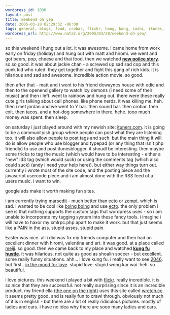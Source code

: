 ```yaml
--- 
wordpress_id: 1030
layout: post
title: weekend oh yea
date: 2005-03-28 02:29:32 -06:00
tags: general, blogs, food, crobar, flickr, hong, kong, sushi, itunes, awesome, party
wordpress_url: http://www.nata2.org/2005/03/28/weekend-oh-yea/
---
```

so this weekend i hung out a lot. it was awesome. i came home from work early on friday (holiday) and hung out with matt and hiromi. we went and got beers, pop, cheese and thai food. then we watched <b><a href="http://imdb.com/title/tt0386005/?fr=c2l0ZT1kZnxteD0yMHxsbT01MDB8dHQ9b258ZmI9dXxwbj0wfHE9bmV3IHBvaWxjZSBzdG9yeXxodG1sPTF8bm09b24_;fc=1;ft=20;fm=1">new poilce story</a></b>. so so good. it was about jackie chan - a screwed up sad sad cop and this punk kid who ruled. they get together and fight this gang of rich kids. it is hilarious and sad and awesome. incredible action movie. so good. 

then after that - matt and i went to his friend dewaynes house with edie and then to the openend gallery to watch icy demons (i need some of their music) and then i left. went to rainbow and hung out. there were these really cute girls talking about cell phones. like phone nerds. it was killing me. heh. then i met jordan and we went to Y bar. then sound bar. then crobar. then exit. then tacos. and a hot-dog somewhere in there. hehe. tooo much money was spent. then sleep. 

on saturday i just played around with my newish site: <a href="http://www.ituners.com">ituners.com</a>. it is going to be a communityish group where people can post what they are listening too. it will also allow people to post tags and such. but the main thing it will do is allow people who use blogger and typepad (or any thing that isn't php friendly) to use and post itunesblogger. it shoudl be interesting. then maybe some tricks to tag the music (which would have to be interesting - either a "new" id3 tag (which would suck) or using the comments tag (which also could suck) (andy i need your help here)). but either way things turn out. currently i wrote most of the site code, and the posting piece and the javascript usercode piece and i am almost done with the RSS feed of a users music. i want to win. 

google ads make it worth making fun sites.

i am currently trying <a href="http://ranchero.com/marsedit/">marsedit</a> - much better than <a href="http://ecto.kung-foo.tv/">ecto</a> or <a href="http://zempt.com/">zempt</a>. which is sad. i wanted to be cool like <a href="http://boingboing.net/">boing boing</a> and use <a href="http://ecto.kung-foo.tv/">ecto</a>. the only problem i see is that nothing supports the custom tags that wordpress uses - so i am unable to incorporate my tagging system into these fancy tools. i imagine i will have to haxor my xmlrpc.php apart to make it work. but that just seems like a PAIN in the ass. stupid asses. stupid pain. 

Easter was nice. all i did was fix my friends computer and then had an excellent dinner with hiromi, valentina and art. it was good. at a place called <a href="http://metromix.chicagotribune.com/search/64684,0,2653845.venue">meiji</a>. so good. then we came back to my place and watched <b><a href="http://imdb.com/title/tt0373074/?fr=c2l0ZT1kZnxteD0yMHxsbT01MDB8dHQ9b258ZmI9dXxwbj0wfHE9a3VuZyBmdSBodXN0bGV8aHRtbD0xfG5tPW9u;fc=1;ft=21">kung fu hustle</a></b>. it was hilarious. not quite as good as shoalin soccer - but excellent. some really funny situations. ahh... i love kung fu. i really want to see <a href="http://imdb.com/title/tt0212712/?fr=c2l0ZT1kZnxteD0yMHxsbT01MDB8dHQ9b258ZmI9dXxwbj0wfHE9MjA0NnxodG1sPTF8bm09b24_;fc=1;ft=20">2046</a>. but first.. <a href="http://imdb.com/title/tt0118694/?fr=c2l0ZT1kZnxteD0yMHxsbT01MDB8dHQ9b258ZmI9dXxwbj0wfHE9aW4gdGhlIG1vb2QgZm9yIGxvdmV8aHRtbD0xfG5tPW9u;fc=1;ft=20">in the mood for love</a>. stupid love. stupid wong kar wai. heh. so beautiful.

i love pictures. this weekend i played a bit with <a href="http://www.flickr.com">flickr</a>. really incredible. it is so nice that they are successful. not really surprising since it is an incredible product. my friend ella <a href="http://www.wretch.cc/album/show.php?i=pzella&amp;b=3&amp;f=1107362562&amp;p=8">(the one on the right)</a> uses this site called <a href="http://www.wretch.cc/album">wretch.cc</a>. it seems pretty good. and is really fun to crawl through. obviously not much of it is in english - but there are a lot of really ridiculous pictures. mostly of ladies and cars. i have no idea why there are sooo many ladies and cars.
